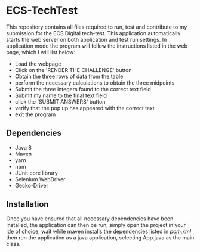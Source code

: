 # ECS-TechTest

This repository contains all files required to run, test and contribute to my submission for the ECS Digital tech-test. This application automatically starts the web server on both application and test run settings. In application mode the program will follow the instructions listed in the web page, which I will list below:

- Load the webpage
- Click on the 'RENDER THE CHALLENGE' button
- Obtain the three rows of data from the table
- perform the necessary calculations to obtain the three midpoints
- Submit the three integers found to the correct text field
- Submit my name to the final text field
- click the 'SUBMIT ANSWERS' button
- verify that the pop up has appeared with the correct text
- exit the program

## Dependencies

- Java 8
- Maven
- yarn
- npm
- JUnit core library 
- Selenium WebDriver
- Gecko-Driver

## Installation

Once you have ensured that all necessary dependencies have been installed, the application can then be run, simply open the project in your ide of choice, wait while maven installs the dependencies listed in *pom.xml* then run the application as a java application, selecting App.java as the main class. 